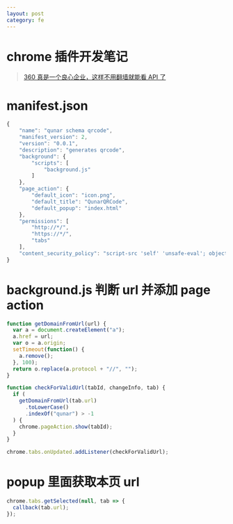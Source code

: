 ```yaml
---
layout: post
category: fe
---
```


# chrome 插件开发笔记

> [360 真是一个良心企业，这样不用翻墙就能看 API 了](http://open.chrome.360.cn/extension_dev/overview.html)

# manifest.json

```javascript
{
    "name": "qunar schema qrcode",
    "manifest_version": 2,
    "version": "0.0.1",
    "description": "generates qrcode",
    "background": {
        "scripts": [
            "background.js"
        ]
    },
    "page_action": {
        "default_icon": "icon.png",
        "default_title": "QunarQRCode",
        "default_popup": "index.html"
    },
    "permissions": [
        "http://*/",
        "https://*/",
        "tabs"
    ],
    "content_security_policy": "script-src 'self' 'unsafe-eval'; object-src 'self'"
}
```

# background.js 判断 url 并添加 page action

```javascript
function getDomainFromUrl(url) {
  var a = document.createElement("a");
  a.href = url;
  var o = a.origin;
  setTimeout(function() {
    a.remove();
  }, 100);
  return o.replace(a.protocol + "//", "");
}

function checkForValidUrl(tabId, changeInfo, tab) {
  if (
    getDomainFromUrl(tab.url)
      .toLowerCase()
      .indexOf("qunar") > -1
  ) {
    chrome.pageAction.show(tabId);
  }
}

chrome.tabs.onUpdated.addListener(checkForValidUrl);
```

# popup 里面获取本页 url

```javascript
chrome.tabs.getSelected(null, tab => {
  callback(tab.url);
});
```
